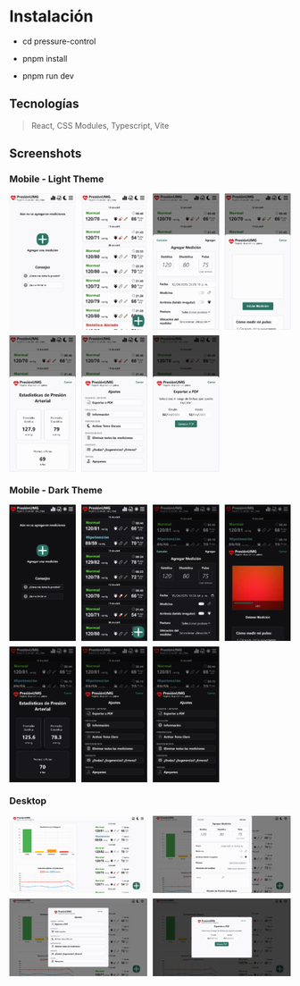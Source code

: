 # Instalación

-   cd pressure-control

-   pnpm install

-   pnpm run dev

## Tecnologías

> React, CSS Modules, Typescript, Vite

## Screenshots

### Mobile - Light Theme

<div style="display: grid; grid-template-columns: repeat(4, 1fr); gap: 10px;">
    <img src="src/assets/screenshots/cap0_mobile.png" width="150" alt="Vista de la aplicación">
    <img src="src/assets/screenshots/cap1_mobile.png" width="150" alt="Vista de la aplicación">
    <img src="src/assets/screenshots/cap2_mobile.png" width="150" alt="Vista de la aplicación">
    <img src="src/assets/screenshots/cap3_mobile.png" width="150" alt="Vista de la aplicación">
    <img src="src/assets/screenshots/cap7_mobile.png" width="150" alt="Vista de la aplicación">
    <img src="src/assets/screenshots/cap4_mobile.png" width="150" alt="Vista de la aplicación">
    <img src="src/assets/screenshots/cap5_mobile.png" width="150" alt="Vista de la aplicación">
</div>

### Mobile - Dark Theme

<div style="display: grid; grid-template-columns: repeat(4, 1fr); gap: 10px;">
    <img src="src/assets/screenshots/dark7_mobile.png" width="150" alt="Vista de la aplicación">
    <img src="src/assets/screenshots/dark0_mobile.png" width="150" alt="Vista de la aplicación">
    <img src="src/assets/screenshots/dark1_mobile.png" width="150" alt="Vista de la aplicación">
    <img src="src/assets/screenshots/dark2_mobile.png" width="150" alt="Vista de la aplicación">
    <img src="src/assets/screenshots/dark3_mobile.png" width="150" alt="Vista de la aplicación">
    <img src="src/assets/screenshots/dark5_mobile.png" width="150" alt="Vista de la aplicación">
    <img src="src/assets/screenshots/dark5_mobile.png" width="150" alt="Vista de la aplicación">
</div>

### Desktop

<div style="display: grid; grid-template-columns: repeat(2, 1fr); gap: 10px;">
    <img src="src/assets/screenshots/cap0_desk.png" width="350" alt="Vista de la aplicación">
    <img src="src/assets/screenshots/cap1_desk.png" width="350" alt="Vista de la aplicación">
    <img src="src/assets/screenshots/cap2_desk.png" width="350" alt="Vista de la aplicación">
    <img src="src/assets/screenshots/cap3_desk.png" width="350" alt="Vista de la aplicación">
</div>

